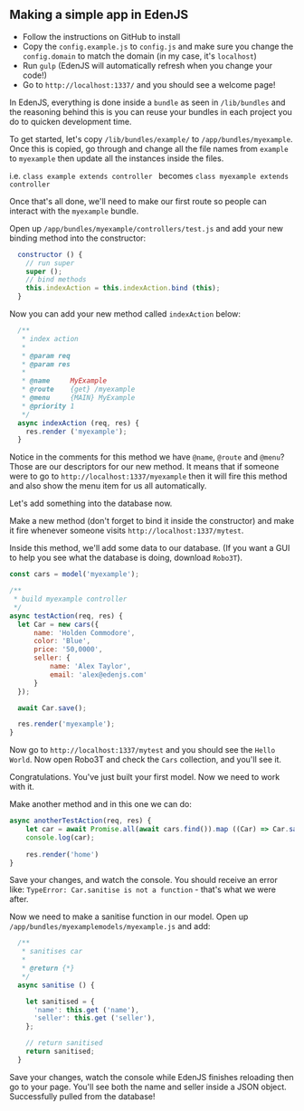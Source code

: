 ## Making a simple app in EdenJS

- Follow the instructions on GitHub to install
- Copy the `config.example.js` to `config.js` and make sure you change the `config.domain` to match the domain (in my case, it's `localhost`)
- Run `gulp` (EdenJS will automatically refresh when you change your code!)
- Go to `http://localhost:1337/` and you should see a welcome page!

In EdenJS, everything is done inside a `bundle` as seen in `/lib/bundles` and the reasoning behind this is you can reuse your bundles in each project you do to quicken development time. 

To get started, let's copy `/lib/bundles/example/` to `/app/bundles/myexample`. Once this is copied, go through and change all the file names from `example` to `myexample` then update all the instances inside the files. 

i.e. `class example extends controller ` becomes `class myexample extends controller` 

Once that's all done, we'll need to make our first route so people can interact with the `myexample` bundle. 

Open up `/app/bundles/myexample/controllers/test.js` and add your new binding method into the constructor:

```javascript
  constructor () {
    // run super
    super ();
    // bind methods
    this.indexAction = this.indexAction.bind (this);
  }
```

Now you can add your new method called `indexAction` below:

```javascript
  /**
   * index action
   *
   * @param req
   * @param res
   *
   * @name     MyExample
   * @route    {get} /myexample
   * @menu     {MAIN} MyExample
   * @priority 1
   */
  async indexAction (req, res) {
    res.render ('myexample');
  }
```

Notice in the comments for this method we have `@name`, `@route` and `@menu`? Those are our descriptors for our new method. It means that if someone were to go to `http://localhost:1337/myexample` then it will fire this method and also show the menu item for us all automatically. 

Let's add something into the database now.

Make a new method (don't forget to bind it inside the constructor) and make it fire whenever someone visits `http://localhost:1337/mytest`.

Inside this method, we'll add some data to our database. (If you want a GUI to help you see what the database is doing, download `Robo3T`).

```javascript
const cars = model('myexample');

/**
 * build myexample controller
 */
async testAction(req, res) {
  let Car = new cars({
      name: 'Holden Commodore',
      color: 'Blue',
      price: '50,0000',
      seller: {
          name: 'Alex Taylor',
          email: 'alex@edenjs.com'
      }
  });

  await Car.save();

  res.render('myexample');
}
```

Now go to `http://localhost:1337/mytest` and you should see the `Hello World`. Now open Robo3T and check the `Cars` collection, and you'll see it.

Congratulations. You've just built your first model. Now we need to work with it.

Make another method and in this one we can do:

```javascript
async anotherTestAction(req, res) {
    let car = await Promise.all(await cars.find()).map ((Car) => Car.sanitise()));
    console.log(car);
  
    res.render('home')
}
```



Save your changes, and watch the console. You should receive an error like: `TypeError: Car.sanitise is not a function` - that's what we were after.

Now we need to make a sanitise function in our model. Open up `/app/bundles/myexamplemodels/myexample.js` and add:

```javascript
  /**
   * sanitises car
   *
   * @return {*}
   */
  async sanitise () {

    let sanitised = {
      'name': this.get ('name'),
      'seller': this.get ('seller'),    
    };

    // return sanitised
    return sanitised;
  }
```



Save your changes, watch the console  while EdenJS finishes reloading then go to your page. You'll see both the name and seller inside a JSON object. Successfully pulled from the database! 





